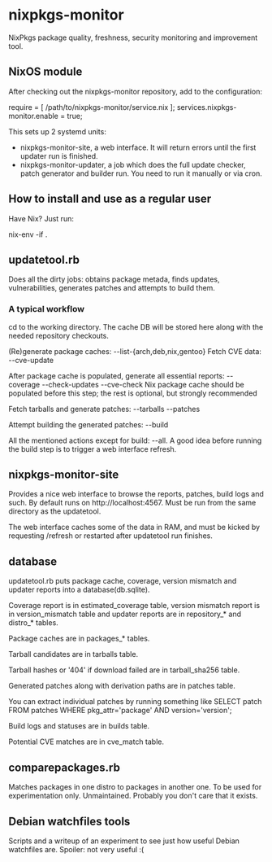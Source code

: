 # nixpkgs-monitor

NixPkgs package quality, freshness, security monitoring and improvement tool.

## NixOS module

After checking out the nixpkgs-monitor repository, add to the configuration:

  require = [ /path/to/nixpkgs-monitor/service.nix ];
  services.nixpkgs-monitor.enable = true;

This sets up 2 systemd units:
* nixpkgs-monitor-site, a web interface. It will return errors until the first updater run is finished.
* nixpkgs-monitor-updater, a job which does the full update checker, patch generator and builder run. You need to run it manually or via cron.

## How to install and use as a regular user

Have Nix? Just run:

  nix-env -if .

## updatetool.rb

Does all the dirty jobs: obtains package metada, finds updates, vulnerabilities, generates patches and attempts to build them.

### A typical workflow

cd to the working directory. The cache DB will be stored here along with the needed repository checkouts.

(Re)generate package caches: --list-{arch,deb,nix,gentoo}
Fetch CVE data: --cve-update

After package cache is populated, generate all essential reports:
--coverage --check-updates --cve-check
Nix package cache should be populated before this step; the rest is optional, but strongly recommended

Fetch tarballs and generate patches: --tarballs --patches

Attempt building the generated patches: --build

All the mentioned actions except for build: --all.
A good idea before running the build step is to trigger a web interface refresh.

## nixpkgs-monitor-site

Provides a nice web interface to browse the reports, patches, build logs and such.
By default runs on http://localhost:4567. Must be run from the same directory as the updatetool.

The web interface caches some of the data in RAM, and must be kicked by requesting /refresh
or restarted after updatetool run finishes.

## database

updatetool.rb puts package cache, coverage, version mismatch and updater reports into a database(db.sqlite).

Coverage report is in estimated_coverage table, version mismatch report is in
version_mismatch table and updater reports are in repository_* and distro_* tables.

Package caches are in packages_* tables.

Tarball candidates are in tarballs table.

Tarball hashes or '404' if download failed are in tarball_sha256 table.

Generated patches along with derivation paths are in patches table.

You can extract individual patches by running something like 
SELECT patch FROM patches WHERE pkg_attr='package' AND version='version';

Build logs and statuses are in builds table.

Potential CVE matches are in cve_match table.

## comparepackages.rb

Matches packages in one distro to packages in another one.
To be used for experimentation only. Unmaintained.
Probably you don't care that it exists.

## Debian watchfiles tools

Scripts and a writeup of an experiment to see just how useful Debian watchfiles are.
Spoiler: not very useful :(
